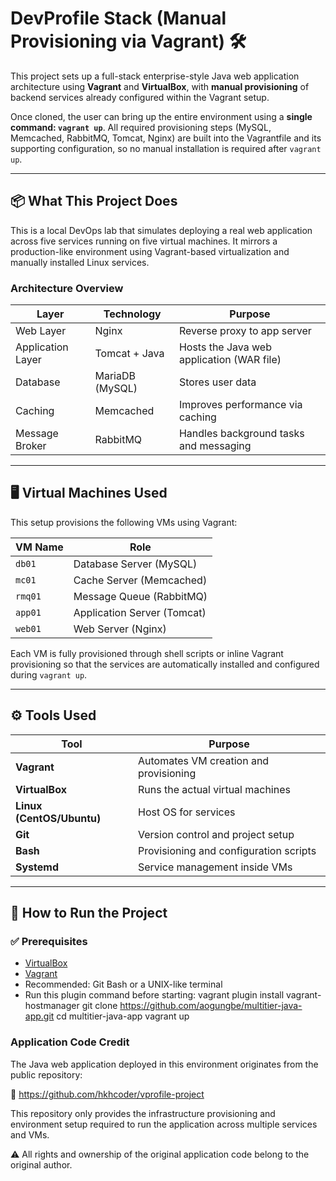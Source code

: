 # DevProfile Stack (Manual Provisioning via Vagrant) 🛠️

This project sets up a full-stack enterprise-style Java web application architecture using **Vagrant** and **VirtualBox**, with **manual provisioning** of backend services already configured within the Vagrant setup.

Once cloned, the user can bring up the entire environment using a **single command: `vagrant up`**. All required provisioning steps (MySQL, Memcached, RabbitMQ, Tomcat, Nginx) are built into the Vagrantfile and its supporting configuration, so no manual installation is required after `vagrant up`.

---

## 📦 What This Project Does

This is a local DevOps lab that simulates deploying a real web application across five services running on five virtual machines. It mirrors a production-like environment using Vagrant-based virtualization and manually installed Linux services.

### Architecture Overview

| Layer            | Technology     | Purpose                      |
|------------------|----------------|-------------------------------|
| Web Layer        | Nginx          | Reverse proxy to app server  |
| Application Layer| Tomcat + Java  | Hosts the Java web application (WAR file) |
| Database         | MariaDB (MySQL)| Stores user data              |
| Caching          | Memcached      | Improves performance via caching |
| Message Broker   | RabbitMQ       | Handles background tasks and messaging |

---

## 🖥️ Virtual Machines Used

This setup provisions the following VMs using Vagrant:

| VM Name | Role            |
|---------|-----------------|
| `db01`  | Database Server (MySQL) |
| `mc01`  | Cache Server (Memcached) |
| `rmq01` | Message Queue (RabbitMQ) |
| `app01` | Application Server (Tomcat) |
| `web01` | Web Server (Nginx) |

Each VM is fully provisioned through shell scripts or inline Vagrant provisioning so that the services are automatically installed and configured during `vagrant up`.

---

## ⚙️ Tools Used

| Tool          | Purpose                               |
|---------------|----------------------------------------|
| **Vagrant**   | Automates VM creation and provisioning |
| **VirtualBox**| Runs the actual virtual machines       |
| **Linux (CentOS/Ubuntu)** | Host OS for services       |
| **Git**       | Version control and project setup      |
| **Bash**      | Provisioning and configuration scripts |
| **Systemd**   | Service management inside VMs          |

---

## 🚀 How to Run the Project

### ✅ Prerequisites

- [VirtualBox](https://www.virtualbox.org/)
- [Vagrant](https://www.vagrantup.com/)
- Recommended: Git Bash or a UNIX-like terminal
- Run this plugin command before starting: vagrant plugin install vagrant-hostmanager
 git clone https://github.com/aogungbe/multitier-java-app.git
 cd multitier-java-app
 vagrant up

### Application Code Credit
The Java web application deployed in this environment originates from the public repository:

🔗 https://github.com/hkhcoder/vprofile-project

This repository only provides the infrastructure provisioning and environment setup required to run the application across multiple services and VMs.

⚠️ All rights and ownership of the original application code belong to the original author.

